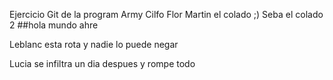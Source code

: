 Ejercicio Git de la program Army
Cilfo
Flor
Martin el colado ;) 
Seba el colado 2
##hola mundo ahre

Leblanc esta rota y nadie lo puede negar

Lucia se infiltra un dia despues y rompe todo
